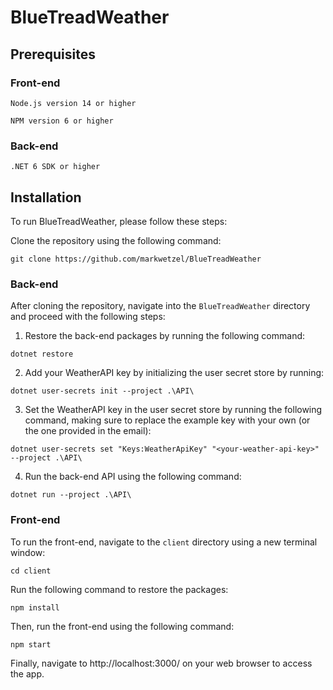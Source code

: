 # BlueTreadWeather

## Prerequisites

### Front-end

    Node.js version 14 or higher

    NPM version 6 or higher

### Back-end

    .NET 6 SDK or higher

## Installation

To run BlueTreadWeather, please follow these steps:

Clone the repository using the following command:

```
git clone https://github.com/markwetzel/BlueTreadWeather
```

### Back-end

After cloning the repository, navigate into the `BlueTreadWeather` directory and proceed with the following steps:

1. Restore the back-end packages by running the following command:

```
dotnet restore
```

2. Add your WeatherAPI key by initializing the user secret store by running:

```
dotnet user-secrets init --project .\API\
```

3. Set the WeatherAPI key in the user secret store by running the following command, making sure to replace the example key with your own (or the one provided in the email):

```
dotnet user-secrets set "Keys:WeatherApiKey" "<your-weather-api-key>" --project .\API\
```

4. Run the back-end API using the following command:

```
dotnet run --project .\API\
```

### Front-end

To run the front-end, navigate to the `client` directory using a new terminal window:

```
cd client
```

Run the following command to restore the packages:

```
npm install
```

Then, run the front-end using the following command:

```
npm start
```

Finally, navigate to http://localhost:3000/ on your web browser to access the app.
